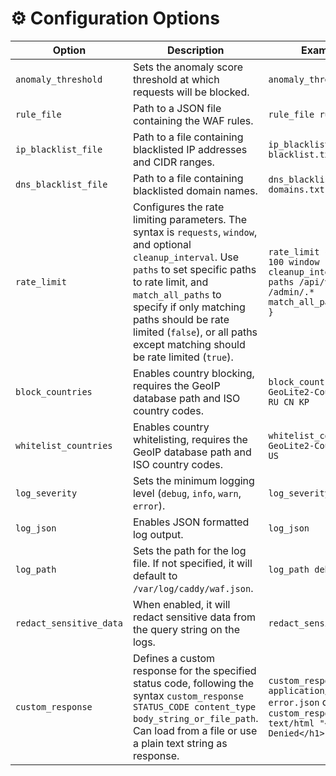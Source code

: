 # ⚙️ Configuration Options

| Option                 | Description                                                                                                                                                                                                | Example                                                                                                        |
|------------------------|------------------------------------------------------------------------------------------------------------------------------------------------------------------------------------------------------------|----------------------------------------------------------------------------------------------------------------|
| `anomaly_threshold`    | Sets the anomaly score threshold at which requests will be blocked.                                                                                                                                      | `anomaly_threshold 20`                                                                                     |
| `rule_file`            | Path to a JSON file containing the WAF rules.                                                                                                                                                             | `rule_file rules.json`                                                                                     |
| `ip_blacklist_file`    | Path to a file containing blacklisted IP addresses and CIDR ranges.                                                                                                                                       | `ip_blacklist_file blacklist.txt`                                                                            |
| `dns_blacklist_file`   | Path to a file containing blacklisted domain names.                                                                                                                                                     | `dns_blacklist_file domains.txt`                                                                             |
| `rate_limit`           | Configures the rate limiting parameters. The syntax is `requests`, `window`, and optional `cleanup_interval`.  Use `paths` to set specific paths to rate limit, and `match_all_paths` to specify if only matching paths should be rate limited (`false`), or all paths except matching should be rate limited (`true`).   | `rate_limit { requests 100 window 1m cleanup_interval 5m paths /api/v1/.* /admin/.* match_all_paths false }`            |
| `block_countries`      | Enables country blocking, requires the GeoIP database path and ISO country codes.                                                                                                                          | `block_countries GeoLite2-Country.mmdb RU CN KP`                                                              |
| `whitelist_countries`  | Enables country whitelisting, requires the GeoIP database path and ISO country codes.                                                                                                                      | `whitelist_countries GeoLite2-Country.mmdb US`                                                              |
| `log_severity`         | Sets the minimum logging level (`debug`, `info`, `warn`, `error`).                                                                                                                                      | `log_severity debug`                                                                                        |
| `log_json`             | Enables JSON formatted log output.                                                                                                                                                                       | `log_json`                                                                                                   |
| `log_path`             | Sets the path for the log file. If not specified, it will default to `/var/log/caddy/waf.json`.                                                                                                             | `log_path debug.json`                                                                                       |
| `redact_sensitive_data` | When enabled, it will redact sensitive data from the query string on the logs.                                                                                                                             | `redact_sensitive_data`                                                                                       |
| `custom_response`      | Defines a custom response for the specified status code, following the syntax `custom_response STATUS_CODE content_type body_string_or_file_path`. Can load from a file or use a plain text string as response.  | `custom_response 403 application/json error.json` or `custom_response 403 text/html "<h1>Access Denied</h1>"`   |
```

